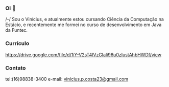 ### Oi 👋

/-/ Sou o Vinícius, e atualmente estou cursando Ciência da Computação na Estácio,
e recentemente me formei no curso de desenvolvimento em Java da Funtec.

### Currículo
https://drive.google.com/file/d/1iY-V2sT4lVzGIali96u0zIustAhbHWDf/view

### Contato
tel:(16)98838-3400
e-mail: vinicius.p.costa23@gmail.com
